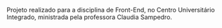 Projeto realizado para a disciplina de Front-End, 
no Centro Universitário Integrado, ministrada pela
professora Claudia Sampedro.